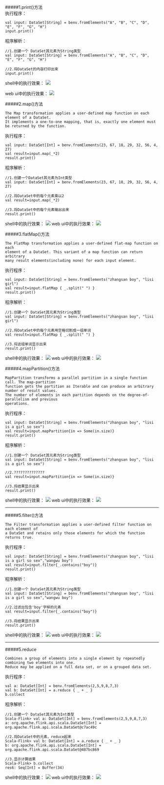 #####1.print()方法    
执行程序：
```scale
val input: DataSet[String] = benv.fromElements("A", "B", "C", "D", "E", "F", "G", "H")
input.print()
```

程序解析：
```scale
//1.创建一个 DataSet其元素为String类型
val input: DataSet[String] = benv.fromElements("A", "B", "C", "D", "E", "F", "G", "H")

//2.将DataSet的内容打印出来
input.print()
```

shell中的执行效果：
![](images/Snip20161114_86.png) 

web ui中的执行效果：
![](images/Snip20161114_87.png) 

#####2.map()方法    
```
The Map transformation applies a user-defined map function on each element of a DataSet. 
It implements a one-to-one mapping, that is, exactly one element must be returned by the function.
```
执行程序：
```scale
val input: DataSet[Int] = benv.fromElements(23, 67, 18, 29, 32, 56, 4, 27)
val result=input.map(_*2)
result.print()
```
程序解析：
```scale
//1.创建一个DataSet其元素为Int类型
val input: DataSet[Int] = benv.fromElements(23, 67, 18, 29, 32, 56, 4, 27)

//2.将DataSet中的每个元素乘以2
val result=input.map(_*2)

//3.将DataSet中的每个元素输出出来
result.print()
```

shell中的执行效果：
![](images/Snip20161114_91.png) 
web ui中的执行效果：
![](images/Snip20161114_92.png)    
    
#####3.flatMap()方法    
```
The FlatMap transformation applies a user-defined flat-map function on each 
element of a DataSet. This variant of a map function can return arbitrary 
many result elements(including none) for each input element.
```
执行程序：
```scale
val input: DataSet[String] = benv.fromElements("zhangsan boy", "lisi girl")
val result=input.flatMap { _.split(" ") }
result.print()
```
程序解析：
```scale
//1.创建一个 DataSet其元素为String类型
val input: DataSet[String] = benv.fromElements("zhangsan boy", "lisi girl")

//2.将DataSet中的每个元素用空格切割成一组单词
val result=input.flatMap { _.split(" ") }

//3.将这组单词显示出来
result.print()
```
shell中的执行效果：
![](images/Snip20161114_88.png) 
web ui中的执行效果：
![](images/Snip20161114_89.png) 


#####4.mapPartition()方法    
```
MapPartition transforms a parallel partition in a single function call. The map-partition
function gets the partition as Iterable and can produce an arbitrary number of result values.
The number of elements in each partition depends on the degree-of-parallelism and previous 
operations.
```
执行程序：
```scale
val input: DataSet[String] = benv.fromElements("zhangsan boy", "lisi is a girl so sex")
val result=input.mapPartition{in => Some(in.size)}
result.print()
```
程序解析：
```scale
//1.创建一个 DataSet其元素为String类型
val input: DataSet[String] = benv.fromElements("zhangsan boy", "lisi is a girl so sex")

//2.??????????????
val result=input.mapPartition{in => Some(in.size)}

//3.将结果显示出来
result.print()
```
shell中的执行效果：
![](images/Snip20161114_95.png) 
web ui中的执行效果：
![](images/Snip20161114_96.png) 


---
#####5.filter()方法    
```
The Filter transformation applies a user-defined filter function on each element of 
a DataSet and retains only those elements for which the function returns true.
```
执行程序：
```scale
val input: DataSet[String] = benv.fromElements("zhangsan boy", "lisi is a girl so sex","wangwu boy")
val result=input.filter{_.contains("boy")}
result.print()
```
程序解析：
```scale
//1.创建一个 DataSet其元素为String类型
val input: DataSet[String] = benv.fromElements("zhangsan boy", "lisi is a girl so sex","wangwu boy")

//2.过滤出包含'boy'字样的元素
val result=input.filter{_.contains("boy")}

//3.将结果显示出来
result.print()
```
shell中的执行效果：
![](images/Snip20161114_97.png) 
web ui中的执行效果：
![](images/Snip20161114_99.png) 

---
#####5.reduce
```
Combines a group of elements into a single element by repeatedly combining two elements into one. 
Reduce may be applied on a full data set, or on a grouped data set.
```
执行程序：
```scale
val a: DataSet[Int] = benv.fromElements(2,5,9,8,7,3)
val b: DataSet[Int] = a.reduce { _ + _ }
b.collect
```
程序解析：
```scale
//1.创建一个 DataSet其元素为Int类型
Scala-Flink> val a: DataSet[Int] = benv.fromElements(2,5,9,8,7,3)
a: org.apache.flink.api.scala.DataSet[Int] = org.apache.flink.api.scala.DataSet@c7ac49c

//2.将DataSet中的元素，reduce起来
Scala-Flink> val b: DataSet[Int] = a.reduce { _ + _ }
b: org.apache.flink.api.scala.DataSet[Int] = org.apache.flink.api.scala.DataSet@487bc869

//3.显示计算结果
Scala-Flink> b.collect
res6: Seq[Int] = Buffer(34)

```
shell中的执行效果：
![](images/Snip20161118_89.png) 
web ui中的执行效果：
![](images/Snip20161118_91.png) 
